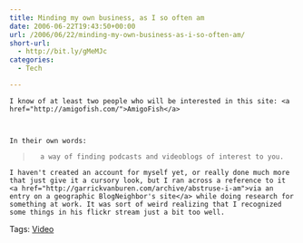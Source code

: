 ```yaml
---
title: Minding my own business, as I so often am
date: 2006-06-22T19:43:50+00:00
url: /2006/06/22/minding-my-own-business-as-i-so-often-am/
short-url:
  - http://bit.ly/gMeMJc
categories:
  - Tech

---
```

<div class='microid-mailto+http:sha1:47cc0f19f2c2ed693a49fab28eff4b700c4bd4a0'>
  
    I know of at least two people who will be interested in this site: <a href="http://amigofish.com/">AmigoFish</a>
  
  
  
    In their own words:
  
  
  <blockquote>
    
      a way of finding podcasts and videoblogs of interest to you.
    
  </blockquote>
  
  
    I haven't created an account for myself yet, or really done much more that just give it a cursory look, but I ran across a reference to it <a href="http://garrickvanburen.com/archive/abstruse-i-am">via an entry on a geographic BlogNeighbor's site</a> while doing research for something at work. It was sort of weird realizing that I recognized some things in his flickr stream just a bit too well.
  
</div>

<div class="st-post-tags">
  Tags: <a href="http://www.cavort.org/tag/video/" title="Video" rel="tag">Video</a><br />
</div>